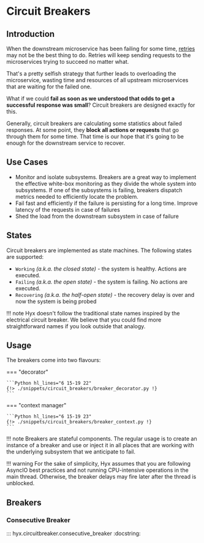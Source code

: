 # Circuit Breakers

## Introduction

When the downstream microservice has been failing for some time, [retries](./retry.md) may not be the best thing to do.
Retries will keep sending requests to the microservices trying to succeed no matter what. 

That's a pretty selfish strategy that further leads to overloading the microservice, 
wasting time and resources of all upstream microservices that are waiting for the failed one.

What if we could **fail as soon as we understood that odds to get a successful response was small**? 
Circuit breakers are designed exactly for this.

Generally, circuit breakers are calculating some statistics about failed responses. 
At some point, they **block all actions or requests** that go through them for some time. 
That time is our hope that it's going to be enough for the downstream service to recover.

## Use Cases

* Monitor and isolate subsystems. 
  Breakers are a great way to implement the effective white-box monitoring as they divide the whole system 
  into subsystems. If one of the subsystems is failing, breakers dispatch metrics needed to efficiently locate the problem. 
* Fail fast and efficiently if the failure is persisting for a long time. Improve latency of the requests in case of failures
* Shed the load from the downstream subsystem in case of failure

## States

Circuit breakers are implemented as state machines. The following states are supported:

* `Working` *(a.k.a. the closed state)* - the system is healthy. Actions are executed.
* `Failing` *(a.k.a. the open state)* - the system is failing. No actions are executed.
* `Recovering` *(a.k.a. the half-open state)* - the recovery delay is over and now the system is being probed

!!! note
    Hyx doesn't follow the traditional state names inspired by the electrical circuit breaker.
    We believe that you could find more straightforward names if you look outside that analogy.

## Usage

The breakers come into two flavours:

=== "decorator"

    ```Python hl_lines="6 15-19 22"
    {!> ./snippets/circuit_breakers/breaker_decorator.py !}
    ```

=== "context manager"

    ```Python hl_lines="6 15-19 23"
    {!> ./snippets/circuit_breakers/breaker_context.py !}
    ```

!!! note
    Breakers are stateful components. 
    The regular usage is to create an instance of a breaker and use or inject it in all places that are working with the underlying subsystem that we anticipate to fail.

!!! warning
    For the sake of simplicity, Hyx assumes that you are following AsyncIO best practices and not running CPU-intensive operations in the main thread.
    Otherwise, the breaker delays may fire later after the thread is unblocked.

## Breakers

### Consecutive Breaker

::: hyx.circuitbreaker.consecutive_breaker
    :docstring:
